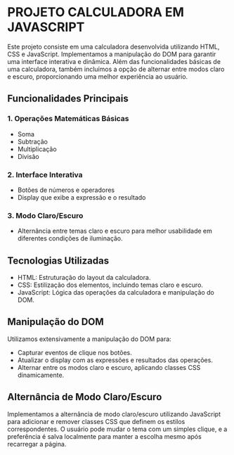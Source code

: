 ﻿# PROJETO CALCULADORA EM JAVASCRIPT

<p>Este projeto consiste em uma calculadora desenvolvida utilizando HTML, CSS e JavaScript. Implementamos a manipulação do DOM para garantir uma interface interativa e dinâmica. Além das funcionalidades básicas de uma calculadora, também incluímos a opção de alternar entre modos claro e escuro, proporcionando uma melhor experiência ao usuário.</p>

<h2>Funcionalidades Principais</h2>

<h3>1. Operações Matemáticas Básicas</h3>
<ul>
  <li>Soma</li>
  <li>Subtração</li>
  <li>Multiplicação</li>
  <li>Divisão</li>
</ul>
<h3>2. Interface Interativa</h3>
<ul>
  <li>Botões de números e operadores</li>
  <li>Display que exibe a expressão e o resultado</li>

</ul>
<h3>3. Modo Claro/Escuro</h3>
<ul>
  <li>Alternância entre temas claro e escuro para melhor usabilidade em diferentes condições de iluminação.</li>
</ul>

<h2>Tecnologias Utilizadas</h2>
<ul>
  <li>HTML: Estruturação do layout da calculadora.</li>
  <li>CSS: Estilização dos elementos, incluindo temas claro e escuro.</li>
  <li>JavaScript: Lógica das operações da calculadora e manipulação do DOM.</li>
</ul>

<h2>Manipulação do DOM</h2>
<p>Utilizamos extensivamente a manipulação do DOM para:</p>
<ul>
  <li>Capturar eventos de clique nos botões.</li>
  <li>Atualizar o display com as expressões e resultados das operações.</li>
  <li>Alternar entre os modos claro e escuro, aplicando classes CSS dinamicamente.</li>
</ul>

<h2>Alternância de Modo Claro/Escuro</h2>
<p>Implementamos a alternância de modo claro/escuro utilizando JavaScript para adicionar e remover classes CSS que definem os estilos correspondentes. O usuário pode mudar o tema com um simples clique, e a preferência é salva localmente para manter a escolha mesmo após recarregar a página.</p>



